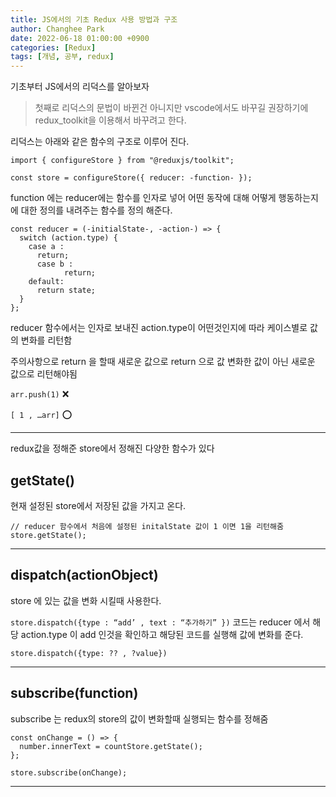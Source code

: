 ```yaml
---
title: JS에서의 기초 Redux 사용 방법과 구조
author: Changhee Park
date: 2022-06-18 01:00:00 +0900
categories: [Redux]
tags: [개념, 공부, redux]
---
```


기초부터 JS에서의 리덕스를 알아보자

> 첫째로 리덕스의 문법이 바뀐건 아니지만 vscode에서도 바꾸길 권장하기에 redux_toolkit을 이용해서 바꾸려고 한다.

리덕스는 아래와 같은 함수의 구조로 이루어 진다.

```tsx
import { configureStore } from "@reduxjs/toolkit";

const store = configureStore({ reducer: -function- });

```

function 에는 reducer에는 함수를 인자로 넣어 어떤 동작에 대해 어떻게 행동하는지에 대한 정의를 내려주는 함수를 정의 해준다.

```tsx
const reducer = (-initialState-, -action-) => {
  switch (action.type) {
    case a :
      return;
	  case b :
			return;
    default:
      return state;
  }
};
```

reducer 함수에서는 인자로 보내진 action.type이 어떤것인지에 따라 케이스별로 값의 변화를 리턴함

주의사항으로 return 을 할때 새로운 값으로 return 으로 값 변화한 값이 아닌 새로운 값으로 리턴해야됨

`arr.push(1)` ❌

`[ 1 , …arr]` ⭕️

---

redux값을 정해준 store에서 정해진 다양한 함수가 있다

## getState()

현재 설정된 store에서 저장된 값을 가지고 온다.

```tsx
// reducer 함수에서 처음에 설정된 initalState 값이 1 이면 1을 리턴해줌
store.getState();
```

---

## dispatch(actionObject)

store 에 있는 값을 변화 시킬때 사용한다.

`store.dispatch({type : “add’ , text : “추가하기” })` 코드는 reducer 에서 해당 action.type 이 add 인것을 확인하고 해당된 코드를 실행해 값에 변화를 준다.

```tsx
store.dispatch({type: ?? , ?value})
```

---

## subscribe(function)

subscribe 는 redux의 store의 값이 변화할때 실행되는 함수를 정해줌

```tsx
const onChange = () => {
  number.innerText = countStore.getState();
};

store.subscribe(onChange);
```

---
